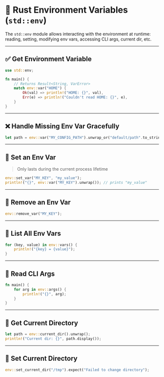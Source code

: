 # 🌱 Rust Environment Variables (`std::env`)

The `std::env` module allows interacting with the environment at runtime: reading, setting, modifying env vars, accessing CLI args, current dir, etc.

---

## ✅ Get Environment Variable

```rust
use std::env;

fn main() {
    // Returns Result<String, VarError>
    match env::var("HOME") {
        Ok(val) => println!("HOME: {}", val),
        Err(e) => println!("Couldn't read HOME: {}", e),
    }
}
```

---

## ❌ Handle Missing Env Var Gracefully

```rust
let path = env::var("MY_CONFIG_PATH").unwrap_or("default/path".to_string());
```

---

## 🔧 Set an Env Var

> Only lasts during the current process lifetime

```rust
env::set_var("MY_KEY", "my_value");
println!("{}", env::var("MY_KEY").unwrap()); // prints "my_value"
```

---

## 🚫 Remove an Env Var

```rust
env::remove_var("MY_KEY");
```

---

## 📜 List All Env Vars

```rust
for (key, value) in env::vars() {
    println!("{key} = {value}");
}
```

---

## 🧾 Read CLI Args

```rust
fn main() {
    for arg in env::args() {
        println!("{}", arg);
    }
}
```

---

## 📂 Get Current Directory

```rust
let path = env::current_dir().unwrap();
println!("Current dir: {}", path.display());
```

---

## 🔁 Set Current Directory

```rust
env::set_current_dir("/tmp").expect("Failed to change directory");
```
